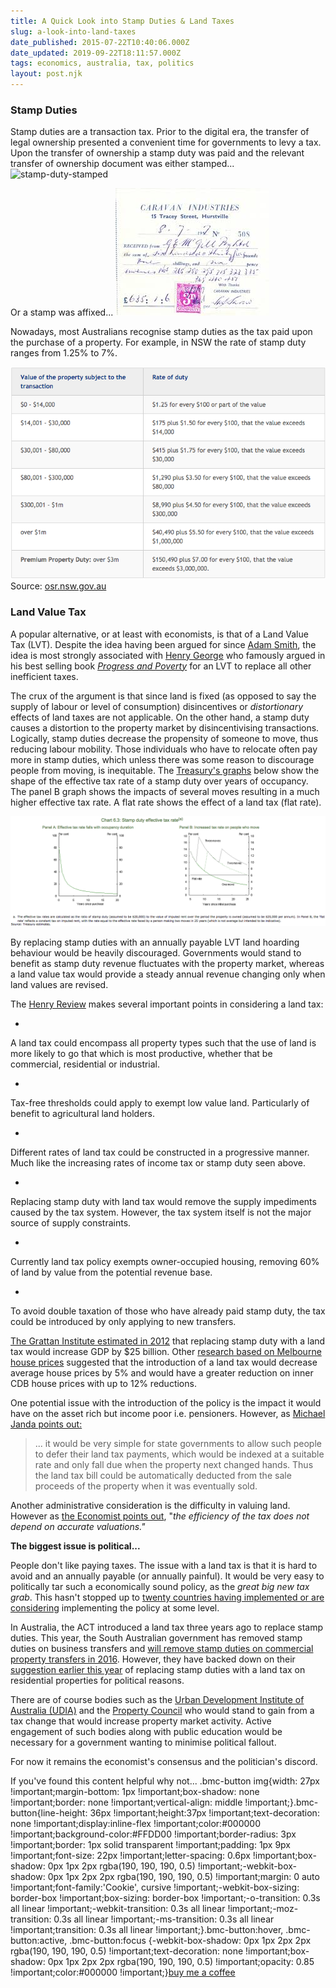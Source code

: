 ```yaml
---
title: A Quick Look into Stamp Duties & Land Taxes
slug: a-look-into-land-taxes
date_published: 2015-07-22T10:40:06.000Z
date_updated: 2019-09-22T18:11:57.000Z
tags: economics, australia, tax, politics
layout: post.njk
---
```


### Stamp Duties

Stamp duties are a transaction tax. Prior to the digital era, the transfer of legal ownership presented a convenient time for governments to levy a tax. Upon the transfer of ownership a stamp duty was paid and the relevant transfer of ownership document was either stamped...
![stamp-duty-stamped](http://www.ozrevenues.com/Revenue-Railway-Local-Perfin-Catalogue/nsw-revs/202.jpg)

Or a stamp was affixed...
![stamp-duty-stamp](/content/images/2017/08/stamp-duty-stamp-affixed.jpeg)

Nowadays, most Australians recognise stamp duties as the tax paid upon the purchase of a property. For example, in NSW the rate of stamp duty ranges from 1.25% to 7%.

![nsw-stamp-duty-rates](/content/images/2015/07/Screen-Shot-2015-07-17-at-10-59-47-am.png)Source: [osr.nsw.gov.au](http://www.osr.nsw.gov.au/taxes/transfer-land/about)

### Land Value Tax

A popular alternative, or at least with economists, is that of a Land Value Tax (LVT). Despite the idea having been argued for since [Adam Smith](https://en.wikipedia.org/wiki/Adam_Smith), the idea is most strongly associated with [Henry George](https://en.wikipedia.org/wiki/Henry_George) who famously argued in his best selling book [*Progress and Poverty*](https://en.wikipedia.org/wiki/Progress_and_Poverty) for an LVT to replace all other inefficient taxes.

The crux of the argument is that since land is fixed (as opposed to say the supply of labour or level of consumption) disincentives or *distortionary* effects of land taxes are not applicable. On the other hand, a stamp duty causes a distortion to the property market by disincentivising transactions. Logically, stamp duties decrease the propensity of someone to move, thus reducing labour mobility. Those individuals who have to relocate often pay more in stamp duties, which unless there was some reason to discourage people from moving, is inequitable. The [Treasury's graphs](http://taxreview.treasury.gov.au/content/finalreport.aspx?doc=html/publications/papers/final_report_part_1/chapter_6.htm) below show the shape of the effective tax rate of a stamp duty over years of occupancy. The panel B graph shows the impacts of several moves resulting in a much higher effective tax rate. A flat rate shows the effect of a land tax (flat rate).

![effective-tax-rate-stamp-duty](/content/images/2015/07/Screen-Shot-2015-07-19-at-11-56-38-am.png)

By replacing stamp duties with an annually payable LVT land hoarding behaviour would be heavily discouraged. Governments would stand to benefit as stamp duty revenue fluctuates with the property market, whereas a land value tax would provide a steady annual revenue changing only when land values are revised.

The [Henry Review](http://taxreview.treasury.gov.au/content/finalreport.aspx?doc=html/publications/papers/final_report_part_1/chapter_6.htm) makes several important points in considering a land tax:

- 
A land tax could encompass all property types such that the use of land is more likely to go that which is most productive, whether that be commercial, residential or industrial.

- 
Tax-free thresholds could apply to exempt low value land. Particularly of benefit to agricultural land holders.

- 
Different rates of land tax could be constructed in a progressive manner. Much like the increasing rates of income tax or stamp duty seen above.

- 
Replacing stamp duty with land tax would remove the supply impediments caused by the tax system. However, the tax system itself is not the major source of supply constraints.

- 
Currently land tax policy exempts owner-occupied housing, removing 60% of land by value from the potential revenue base.

- 
To avoid double taxation of those who have already paid stamp duty, the tax could be introduced by only applying to new transfers.

[The Grattan Institute estimated in 2012](https://grattan.edu.au/wp-content/uploads/2014/04/Game_Changers_Web.pdf) that replacing stamp duty with a land tax would increase GDP by $25 billion. Other [research based on Melbourne house prices](http://www.ahuri.edu.au/downloads/publications/EvRevReports/AHURI_Final_Report_No182_The_spatial_and_distributional_impacts_of_the_Henry_Review_recommendations_on_stamp_duty_and_land_tax.pdf) suggested that the introduction of a land tax would decrease average house prices by 5% and would have a greater reduction on inner CDB house prices with up to 12% reductions.

One potential issue with the introduction of the policy is the impact it would have on the asset rich but income poor i.e. pensioners. However, as [Michael Janda points out:](http://www.abc.net.au/news/2013-02-01/janda-stamping-out-inefficient-duties/4496356)

> ... it would be very simple for state governments to allow such people to defer their land tax payments, which would be indexed at a suitable rate and only fall due when the property next changed hands. Thus the land tax bill could be automatically deducted from the sale proceeds of the property when it was eventually sold.

Another administrative consideration is the difficulty in valuing land. However as [the Economist points out](http://www.economist.com/blogs/economist-explains/2014/11/economist-explains-0), "*the efficiency of the tax does not depend on accurate valuations."*

**The biggest issue is political...**

People don't like paying taxes. The issue with a land tax is that it is hard to avoid and an annually payable (or annually painful). It would be very easy to politically tar such a economically sound policy, as the *great big new tax grab*. This hasn't stopped up to [twenty countries having implemented or are considering](http://www.elibrary.imf.org/view/IMF001/20531-9781484369050/20531-9781484369050/20531-9781484369050.xml) implementing the policy at some level.

In Australia, the ACT introduced a land tax three years ago to replace stamp duties. This year, the South Australian government has removed stamp duties on business transfers and [will remove stamp duties on commercial property transfers in 2016](http://www.afr.com/news/sa-budget-2015-stamp-duty-on-commercial-property-to-go-20150618-ghqt4d). However, they have backed down on their [suggestion earlier this year](http://www.abc.net.au/news/2015-02-11/sa-government-releases-discussion-paper-on-tax-system/6085352) of replacing stamp duties with a land tax on residential properties for political reasons.

There are of course bodies such as the [Urban Development Institute of Australia (UDIA)](http://www.udia.com.au/) and the [Property Council](http://www.propertyoz.com.au/) who would stand to gain from a tax change that would increase property market activity. Active engagement of such bodies along with public education would be necessary for a government wanting to minimise political fallout.

For now it remains the economist's consensus and the politician's discord.

If you've found this content helpful why not...
.bmc-button img{width: 27px !important;margin-bottom: 1px !important;box-shadow: none !important;border: none !important;vertical-align: middle !important;}.bmc-button{line-height: 36px !important;height:37px !important;text-decoration: none !important;display:inline-flex !important;color:#000000 !important;background-color:#FFDD00 !important;border-radius: 3px !important;border: 1px solid transparent !important;padding: 1px 9px !important;font-size: 22px !important;letter-spacing: 0.6px !important;box-shadow: 0px 1px 2px rgba(190, 190, 190, 0.5) !important;-webkit-box-shadow: 0px 1px 2px 2px rgba(190, 190, 190, 0.5) !important;margin: 0 auto !important;font-family:'Cookie', cursive !important;-webkit-box-sizing: border-box !important;box-sizing: border-box !important;-o-transition: 0.3s all linear !important;-webkit-transition: 0.3s all linear !important;-moz-transition: 0.3s all linear !important;-ms-transition: 0.3s all linear !important;transition: 0.3s all linear !important;}.bmc-button:hover, .bmc-button:active, .bmc-button:focus {-webkit-box-shadow: 0px 1px 2px 2px rgba(190, 190, 190, 0.5) !important;text-decoration: none !important;box-shadow: 0px 1px 2px 2px rgba(190, 190, 190, 0.5) !important;opacity: 0.85 !important;color:#000000 !important;}[buy me a coffee](https://www.buymeacoffee.com/6uRXFwMJD)
